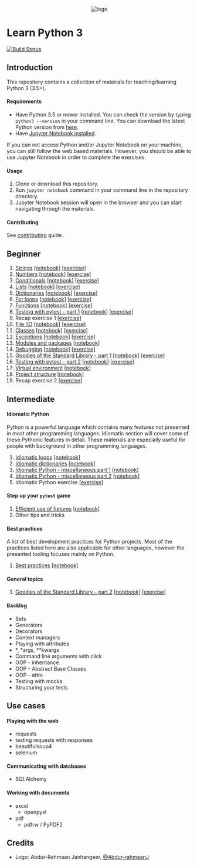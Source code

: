 <p align="center">
  <img src="logo.png" alt="logo"/>
</p>

# Learn Python 3

[![Build Status](https://travis-ci.org/jerry-git/learn-python3.svg?branch=master)](https://travis-ci.org/jerry-git/learn-python3)

## Introduction

This repository contains a collection of materials for teaching/learning Python 3 (3.5+).

#### Requirements
* Have Python 3.5 or newer installed. You can check the version by typing `python3 --version` in your command line. You can download the latest Python version from [here](https://www.python.org/downloads/).
* Have [Jupyter Notebook installed](http://jupyter.readthedocs.io/en/latest/install.html).

If you can not access Python and/or Jupyter Notebook on your machine, you can still follow the web based materials. However, you should be able to use Jupyter Notebook in order to complete the exercises.

#### Usage

1. Clone or download this repository.
2. Run `jupyter notebook` command in your command line in the repository directory.
3. Jupyter Notebook session will open in the browser and you can start navigating through the materials.

#### Contributing
See [contributing](https://github.com/jerry-git/learn-python3/blob/master/CONTRIBUTING.md) guide.


## Beginner
1. [Strings](notebooks/beginner/html/strings.html) [[notebook]](notebooks/beginner/notebooks/strings.ipynb) [[exercise]](notebooks/beginner/exercises/strings_exercise.ipynb)
1. [Numbers](notebooks/beginner/html/numbers.html) [[notebook]](notebooks/beginner/notebooks/numbers.ipynb) [[exercise]](notebooks/beginner/exercises/numbers_exercise.ipynb)
1. [Conditionals](notebooks/beginner/html/conditionals.html) [[notebook]](notebooks/beginner/notebooks/conditionals.ipynb) [[exercise]](notebooks/beginner/exercises/conditionals_exercise.ipynb)
1. [Lists](notebooks/beginner/html/lists.html) [[notebook]](notebooks/beginner/notebooks/lists.ipynb) [[exercise]](notebooks/beginner/exercises/lists_exercise.ipynb)
1. [Dictionaries](notebooks/beginner/html/dictionaries.html) [[notebook]](notebooks/beginner/notebooks/dictionaries.ipynb) [[exercise]](notebooks/beginner/exercises/dictionaries_exercise.ipynb)
1. [For loops](notebooks/beginner/html/for_loops.html) [[notebook]](notebooks/beginner/notebooks/for_loops.ipynb) [[exercise]](notebooks/beginner/exercises/for_loops_exercise.ipynb)
1. [Functions](notebooks/beginner/html/functions.html) [[notebook]](notebooks/beginner/notebooks/functions.ipynb) [[exercise]](notebooks/beginner/exercises/functions_exercise.ipynb)
1. [Testing with pytest - part 1](notebooks/beginner/html/testing1.html) [[notebook]](notebooks/beginner/notebooks/testing1.ipynb) [[exercise]](notebooks/beginner/exercises/testing1_exercise.ipynb)
1. Recap exercise 1 [[exercise]](notebooks/beginner/exercises/recap1_exercise.ipynb)
1. [File I\O](notebooks/beginner/html/file_io.html) [[notebook]](notebooks/beginner/notebooks/file_io.ipynb) [[exercise]](notebooks/beginner/exercises/file_io_exercise.ipynb)
1. [Classes](notebooks/beginner/html/classes.html) [[notebook]](notebooks/beginner/notebooks/classes.ipynb) [[exercise]](notebooks/beginner/exercises/classes_exercise.ipynb)
1. [Exceptions](notebooks/beginner/html/exceptions.html) [[notebook]](notebooks/beginner/notebooks/exceptions.ipynb) [[exercise]](notebooks/beginner/exercises/exceptions_exercise.ipynb)
1. [Modules and packages](notebooks/beginner/html/modules_and_packages.html) [[notebook]](notebooks/beginner/notebooks/modules_and_packages.ipynb)
1. [Debugging](notebooks/beginner/html/debugging.html) [[notebook]](notebooks/beginner/notebooks/debugging.ipynb) [[exercise]](notebooks/beginner/exercises/debugging_exercise.ipynb)
1. [Goodies of the Standard Library - part 1](notebooks/beginner/html/std_lib.html) [[notebook]](notebooks/beginner/notebooks/std_lib.ipynb) [[exercise]](notebooks/beginner/exercises/std_lib1_exercise.ipynb)
1. [Testing with pytest - part 2](notebooks/beginner/html/testing2.html) [[notebook]](notebooks/beginner/notebooks/testing2.ipynb) [[exercise]](notebooks/beginner/exercises/testing2_exercise.ipynb)
1. [Virtual environment](notebooks/beginner/html/venv.html) [[notebook]](notebooks/beginner/notebooks/venv.ipynb)
1. [Project structure](notebooks/beginner/html/project_structure.html) [[notebook]](notebooks/beginner/notebooks/project_structure.ipynb)
1. Recap exercise 2 [[exercise]](notebooks/beginner/exercises/recap2_exercise.ipynb)


## Intermediate

#### Idiomatic Python
Python is a powerful language which contains many features not presented in most other programming languages. Idiomatic section will cover some of these Pythonic features in detail. These materials are especially useful for people with background in other programming languages.

1. [Idiomatic loops](notebooks/intermediate/html/idiomatic_loops.html) [[notebook]](notebooks/intermediate/notebooks/idiomatic_loops.ipynb)
1. [Idiomatic dictionaries](notebooks/intermediate/html/idiomatic_dicts.html) [[notebook]](notebooks/intermediate/notebooks/idiomatic_dicts.ipynb)
1. [Idiomatic Python - miscellaneous part 1](notebooks/intermediate/html/idiomatic_misc1.html) [[notebook]](notebooks/intermediate/notebooks/idiomatic_misc1.ipynb)
1. [Idiomatic Python - miscellaneous part 2](notebooks/intermediate/html/idiomatic_misc2.html) [[notebook]](notebooks/intermediate/notebooks/idiomatic_misc2.ipynb)
1. Idiomatic Python exercise [[exercise]](notebooks/intermediate/exercises/idiomatic_python_exercise.ipynb)

#### Step up your `pytest` game
1. [Efficient use of fixtures](notebooks/intermediate/html/pytest_fixtures.html) [[notebook]](notebooks/intermediate/notebooks/pytest_fixtures.ipynb)
1. Other tips and tricks

#### Best practices
A list of best development practices for Python projects. Most of the practices listed here are also applicable for other languages, however the presented tooling focuses mainly on Python.
1. [Best practices](notebooks/intermediate/html/best_practices.html) [[notebook]](notebooks/intermediate/notebooks/best_practices.ipynb)

#### General topics
1. [Goodies of the Standard Library - part 2](notebooks/intermediate/html/std_lib2.html) [[notebook]](notebooks/intermediate/notebooks/std_lib2.ipynb) [[exercise]](notebooks/intermediate/exercises/std_lib2_exercise.ipynb)

#### Backlog
* Sets
* Generators
* Decorators
* Context managers
* Playing with attributes
* *, *args, **kwargs
* Command line arguments with click
* OOP - inheritance
* OOP - Abstract Base Classes
* OOP - attrs
* Testing with mocks
* Structuring your tests


## Use cases

#### Playing with the web
* requests
* testing requests with responses
* beautifulsoup4
* selenium

#### Communicating with databases
* SQLAlchemy

#### Working with documents
* excel
	* openpyxl
* pdf
	* pdfrw / PyPDF2


## Credits
* Logo: Abdur-Rahmaan Janhangeer, [@Abdur-rahmaanJ](https://github.com/Abdur-rahmaanJ)
